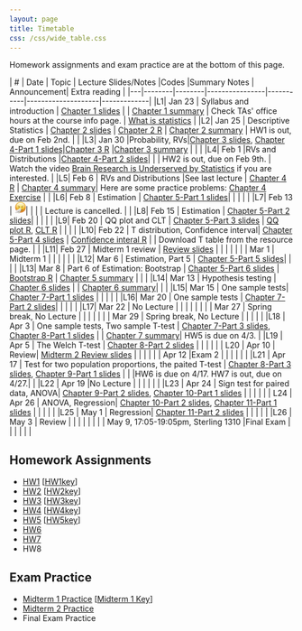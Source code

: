 ```yaml
---
layout: page
title: Timetable
css: /css/wide_table.css
---
```

Homework assignments and exam practice are at the bottom of this page.


| # | Date | Topic    | Lecture Slides/Notes         |Codes      |Summary Notes  | Announcement| Extra reading |
|---|--------|--------|----------------|-----------|--------------------|-------------|
|L1| Jan 23 | Syllabus and introduction  | [Chapter 1 slides](https://github.com/dzwang91/stat371/raw/gh-pages/lectures/chapter1.pdf) |      | [Chapter 1 summary](https://github.com/dzwang91/stat371/raw/gh-pages/notessummary/Chapter1-notes.pdf) | Check TAs' office hours at the course info page.   |  [What is statistics](https://github.com/dzwang91/stat371/raw/gh-pages/extrareading/what-is-statistics.pdf)     |
|L2| Jan 25 | Descriptive Statistics  | [Chapter 2 slides](https://github.com/dzwang91/stat371/raw/gh-pages/lectures/chapter2.pdf) | [Chapter 2 R](https://github.com/dzwang91/stat371/raw/gh-pages/R/chapter2R.txt)  |  [Chapter 2 summary](https://github.com/dzwang91/stat371/raw/gh-pages/notessummary/Chapter2-notes.pdf) |   HW1 is out, due on Feb 2nd.   |     |
|L3| Jan 30 |Probability, RVs|[Chapter 3 slides](https://github.com/dzwang91/stat371/raw/gh-pages/lectures/chapter3.pdf), [Chapter 4-Part 1 slides](https://github.com/dzwang91/stat371/raw/gh-pages/lectures/chapter4-1.pdf)|[Chapter 3 R](https://github.com/dzwang91/stat371/raw/gh-pages/R/chapter3R.txt)  |[Chapter 3 summary](https://github.com/dzwang91/stat371/raw/gh-pages/notessummary/Chapter3-notes.pdf)  | |      |
|L4| Feb 1 |RVs and Distributions  |[Chapter 4-Part 2 slides](https://github.com/dzwang91/stat371/raw/gh-pages/lectures/chapter4-2.pdf)|    |    | HW2 is out, due on Feb 9th.     | Watch the video [Brain Research is Underserved by Statistics](https://www.cmu.edu/dietrich/news/news-stories/2017/november/brain-research-underserved-by-statistics.html) if you are interested.   |
|L5| Feb 6 | RVs and Distributions |See last lecture | [Chapter 4 R](https://github.com/dzwang91/stat371/raw/gh-pages/R/chapter4R.txt) | [Chapter 4 summary](https://github.com/dzwang91/stat371/raw/gh-pages/notessummary/Chapter4-notes.pdf)| Here are some practice problems: [Chapter 4 Exercise](https://github.com/dzwang91/stat371/raw/gh-pages/Practice/Chapter4-Practice-Problems.pdf)   |      |
|L6| Feb 8 | Estimation | [Chapter 5-Part 1 slides](https://github.com/dzwang91/stat371/raw/gh-pages/lectures/chapter5-1.pdf)|    |    |      |      |
|L7| Feb 13 | <img src="https://github.com/dzwang91/stat371/raw/gh-pages/lectures/runnynose.jpg" style="width: 20px;"/>|   |    |    |  Lecture is cancelled.   |      |
|L8| Feb 15 | Estimation | [Chapter 5-Part 2 slides](https://github.com/dzwang91/stat371/raw/gh-pages/lectures/chapter5-2.pdf)|     |    |     |      |
|L9| Feb 20 | QQ plot and CLT | [Chapter 5-Part 3 slides](https://github.com/dzwang91/stat371/raw/gh-pages/lectures/chapter5-3.pdf) | [QQ plot R](https://github.com/dzwang91/stat371/raw/gh-pages/R/QQplot.R), [CLT R](https://github.com/dzwang91/stat371/raw/gh-pages/R/CLT.R) |    |  |      |
|L10| Feb 22 | T distribution, Confidence interval| [Chapter 5-Part 4 slides](https://github.com/dzwang91/stat371/raw/gh-pages/lectures/chapter5-4.pdf) | [Confidence interal R](https://github.com/dzwang91/stat371/raw/gh-pages/R/CI.R)   |    | Download T table from the resource page.      |      |
|L11| Feb 27 | Midterm 1 review |  [Review slides](https://github.com/dzwang91/stat371/raw/gh-pages/lectures/Midterm1review.pdf)  |     |    |        |      |
|  | Mar 1 | Midterm 1 |    |   |    |      |      |
|L12| Mar 6 | Estimation, Part 5 | [Chapter 5-Part 5 slides](https://github.com/dzwang91/stat371/raw/gh-pages/lectures/chapter5-5.pdf)|  |     |      |
|L13| Mar 8 | Part 6 of Estimation: Bootstrap  | [Chapter 5-Part 6 slides](https://github.com/dzwang91/stat371/raw/gh-pages/lectures/chapter5-6.pdf) | [Bootstrap R](https://github.com/dzwang91/stat371/raw/gh-pages/R/Bootstrap.R) | [Chapter 5 summary](https://github.com/dzwang91/stat371/raw/gh-pages/notessummary/Chapter5-notes.pdf) |      |      |
|L14| Mar 13 | Hypothesis testing | [Chapter 6 slides](https://github.com/dzwang91/stat371/raw/gh-pages/lectures/chapter6.pdf)  |   |  [Chapter 6 summary](https://github.com/dzwang91/stat371/raw/gh-pages/notessummary/Chapter6-notes.pdf)|      |      |
|L15| Mar 15 | One sample tests| [Chapter 7-Part 1 slides](https://github.com/dzwang91/stat371/raw/gh-pages/lectures/chapter7-1.pdf) |   |   |      |      |
|L16| Mar 20 | One sample tests | [Chapter 7-Part 2 slides](https://github.com/dzwang91/stat371/raw/gh-pages/lectures/chapter7-2.pdf)|    |      |      |      |
|L17| Mar 22 | No Lecture |   |       |      |      |      |
|    | Mar 27 | Spring break, No Lecture  |       |      |      |      |
|    | Mar 29 | Spring break, No Lecture |       |      |      |      |
|L18 | Apr 3 | One sample tests, Two sample T-test | [Chapter 7-Part 3 slides](https://github.com/dzwang91/stat371/raw/gh-pages/lectures/chapter7-3.pdf), [Chapter 8-Part 1 slides](https://github.com/dzwang91/stat371/raw/gh-pages/lectures/chapter8-1.pdf)    |      | [Chapter 7 summary](https://github.com/dzwang91/stat371/raw/gh-pages/notessummary/Chapter7-notes.pdf)| HW5 is due on 4/3.     |
|L19 | Apr 5 | The Welch T-test  |  [Chapter 8-Part 2 slides](https://github.com/dzwang91/stat371/raw/gh-pages/lectures/chapter8-2.pdf)    |     | |   |  |
| L20  | Apr 10 | Review| [Midterm 2 Review slides](https://github.com/dzwang91/stat371/raw/gh-pages/lectures/Midterm2review.pdf)     |      |      |      |
|  | Apr 12 |Exam 2 |      |     |   |  |  |
|L21 | Apr 17 | Test for two population proportions, the paited T-test |  [Chapter 8-Part 3 slides](https://github.com/dzwang91/stat371/raw/gh-pages/lectures/chapter8-3.pdf), [Chapter 9-Part 1 slides](https://github.com/dzwang91/stat371/raw/gh-pages/lectures/chapter9-1.pdf)     |     |    |HW6 is due on 4/17. HW7 is out, due on 4/27.|  |
|L22 | Apr 19 |No Lecture  |  |   |    |  |  |
|L23 | Apr 24 | Sign test for paired data, ANOVA| [Chapter 9-Part 2 slides](https://github.com/dzwang91/stat371/raw/gh-pages/lectures/chapter9-2.pdf), [Chapter 10-Part 1 slides](https://github.com/dzwang91/stat371/raw/gh-pages/lectures/chapter10-1.pdf)    |     |    |  |      |
| L24 | Apr 26 | ANOVA, Regression| [Chapter 10-Part 2 slides](https://github.com/dzwang91/stat371/raw/gh-pages/lectures/chapter10-2.pdf), [Chapter 11-Part 1 slides](https://github.com/dzwang91/stat371/raw/gh-pages/lectures/chapter11-1.pdf)        |     |    |  |  |
|L25 | May 1 | Regression| [Chapter 11-Part 2 slides](https://github.com/dzwang91/stat371/raw/gh-pages/lectures/chapter11-2.pdf)        |     |    |  |  |
|L26 | May 3 | Review  |         |     |    |  |  |
| | May 9, 17:05-19:05pm, Sterling 1310 |Final Exam |         |     |    |  |  |

## Homework Assignments
- [HW1](https://github.com/dzwang91/stat371/raw/gh-pages/hw/hw1.pdf ) [[HW1key](https://github.com/dzwang91/stat371/raw/gh-pages/hw/hw1key.pdf)]
- [HW2](https://github.com/dzwang91/stat371/raw/gh-pages/hw/hw2.pdf )  [[HW2key](https://github.com/dzwang91/stat371/raw/gh-pages/hw/hw2key.pdf)]
- [HW3](https://github.com/dzwang91/stat371/raw/gh-pages/hw/hw3.pdf)  [[HW3key](https://github.com/dzwang91/stat371/raw/gh-pages/hw/hw3key.pdf)]
- [HW4](https://github.com/dzwang91/stat371/raw/gh-pages/hw/hw4.pdf )  [[HW4key](https://github.com/dzwang91/stat371/raw/gh-pages/hw/hw4key.pdf)]
- [HW5](https://github.com/dzwang91/stat371/raw/gh-pages/hw/hw5.pdf )  [[HW5key](https://github.com/dzwang91/stat371/raw/gh-pages/hw/hw5key.pdf)]
- [HW6](https://github.com/dzwang91/stat371/raw/gh-pages/hw/hw6.pdf )
- [HW7](https://github.com/dzwang91/stat371/raw/gh-pages/hw/hw7.pdf )
- HW8

## Exam Practice
- [Midterm 1 Practice](https://github.com/dzwang91/stat371/raw/gh-pages/hw/midterm1sample.pdf) [[Midterm 1 Key](https://github.com/dzwang91/stat371/raw/gh-pages/hw/Exam1Key.pdf)]
- [Midterm 2 Practice](https://github.com/dzwang91/stat371/raw/gh-pages/hw/Midterm2Practice.pdf)
- Final Exam Practice





















